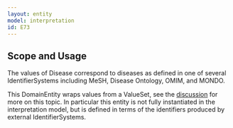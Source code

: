 ```yaml
---
layout: entity
model: interpretation
id: E73
---
```


Scope and Usage
---------------

The values of Disease correspond to diseases as defined in one of several IdentifierSystems including MeSH, Disease Ontology, OMIM, and MONDO.

This DomainEntity wraps values from a ValueSet, see the [discussion](../../../user/discussion/domain_entity.html) for more on this topic.  In particular this entity is not fully instantiated in the interpretation model, but is defined in terms of the identifiers produced by external IdentifierSystems.

